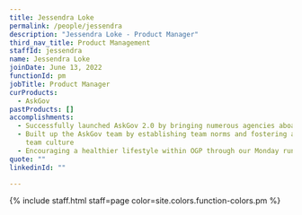 ```yaml
---
title: Jessendra Loke
permalink: /people/jessendra
description: "Jessendra Loke - Product Manager"
third_nav_title: Product Management
staffId: jessendra
name: Jessendra Loke
joinDate: June 13, 2022
functionId: pm
jobTitle: Product Manager
curProducts:
  - AskGov
pastProducts: []
accomplishments:
  - Successfully launched AskGov 2.0 by bringing numerous agencies aboard
  - Built up the AskGov team by establishing team norms and fostering a vibrant
    team culture
  - Encouraging a healthier lifestyle within OGP through our Monday runs
quote: ""
linkedinId: ""

---
```


{% include staff.html staff=page color=site.colors.function-colors.pm %}
